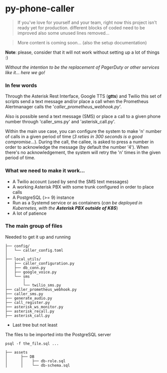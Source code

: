 # py-phone-caller

> If you've love for yourself and your team, right now this project isn't ready yet for production. 
> different blocks of coded need to be improved also some unused lines removed...

> More content is coming soon... (also the setup documentation)

**Note**: please, consider that it will not work without setting up a lot of things :) 

*Without the intention to be the replacement of PagerDuty or other services like it... here we go!*


### In few words 

Through the Asterisk Rest Interface, Google TTS (**gtts**) and Twilio this set of scripts send a text message 
and/or place a call when the Prometheus Alertmanager calls the '*caller_prometheus_webhook.py*'.

Also is possible send a text message (SMS) or place a call to a given phone number through 'caller_sms.py' 
and 'asterisk_call.py'. 

Within the main use case, you can configure the system to make 'n' number of calls in a given period of time 
(*3 reties in 300 seconds is a good compromise...*). During the call, the callee, is asked to press a number in order to 
acknowledge the message (by default the number '4'). When there's no acknowledgement, the system will retry the 'n' times
in the given period of time.


### What we need to make it work...

* A Twilio account (used by send the SMS text messages)
* A working Asterisk PBX with some trunk configured in order to place calls
* A PostgreSQL (>= 9) instance
* Run as a Systemd service or as containers (*can be deployed in Kubernetes, with the **Asterisk PBX outside of K8S***)  
* A lot of patience 


### The main group of files  

Needed to get it up and running 

```
├── config/
│   └── caller_config.toml
│
├── local_utils/
│   ├── caller_configuration.py
│   ├── db_conn.py
│   ├── google_voice.py
│   └── sms
│       │
│       └── twilio_sms.py
├── caller_prometheus_webhook.py
├── caller_sms.py
├── generate_audio.py
├── call_register.py
├── asterisk_ws_monitor.py
├── asterisk_recall.py
├── asterisk_call.py
```
* Last tree but not least 

The files to be imported into the PostgreSQL server

``psql -f the_file.sql ...``

```
├── assets
│      ├── DB
│      │    ├── db-role.sql
│      │    └── db-schema.sql
```
